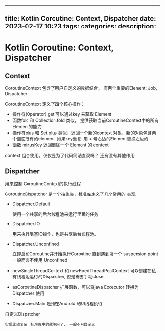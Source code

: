 
--- 
title: Kotlin Coroutine: Context, Dispatcher
date: 2023-02-17 10:23
tags: 
categories: 
description: 
---

# Kotlin Coroutine: Context, Dispatcher

## Context

CoroutineContext 包含了用户自定义的数据结合， 有两个重要的Element: Job, Dispatcher

CoroutineContext 定义了四个核心操作：

- 操作符(Operator) get 可以通过key 来获取 Element
- 函数fold 和 Collection.fold 类似， 提供获取当前CoroutineContext中的所有Element的能力
- 操作符plus 和 Set.plus 类似，返回一个新的context 对象，新的对象包含两个里面所有的element, 如果key重复, 用 + 号右边的Element替换左边的
- 函数 minusKey 返回删除一个 Element 的 context

context 组合使用，仅仅是为了代码简洁直观吗？ 还有没有其他作用
 

## Dispatcher

用来控制 CoroutineContext的执行线程

CoroutineDispatcher 是一个抽象类，标准库定义了几个常用的 实现

- Dispatcher.Default
	
	使用一个共享的后台线程池来运行里面的任务

- Dispatcher.IO

	用来执行阻塞IO操作，也是共享后台线程池。

- Dispatcher.Unconfined

	立即启动Coroutine并开始执行Coroutine 直到遇到第一个 suspension point
	一般而言不使用 Unconfined

- newSingleThreadContext 和 newFixedThreadPoolContext 可以创建在私有线程池运行的Dispatcher, 但是需要手动close
- asCoroutineDispatcher 扩展函数，可以将java Excecutor 转换为 Dispatcher 使用
- Dispatcher.Main 是指在Android 的UI线程执行

自定义Dispatcher

	实现比较复杂，标准库中的就够用了， 一般不用自定义
